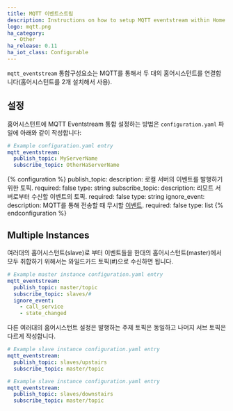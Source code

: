 ```yaml
---
title: MQTT 이벤트스트림
description: Instructions on how to setup MQTT eventstream within Home Assistant.
logo: mqtt.png
ha_category:
  - Other
ha_release: 0.11
ha_iot_class: Configurable
---
```


`mqtt_eventstream` 통합구성요소는 MQTT를 통해서 두 대의 홈어시스턴트를 연결합니다(홈어시스턴트를 2개 설치해서 사용).

## 설정

홈어시스턴트에 MQTT Eventstream 통합 설정하는 방법은 `configuration.yaml` 파일에 아래와 같이 작성합니다:

```yaml
# Example configuration.yaml entry
mqtt_eventstream:
  publish_topic: MyServerName
  subscribe_topic: OtherHaServerName
```

{% configuration %}
publish_topic:
  description: 로컬 서버의 이벤트를 발행하기 위한 토픽.
  required: false
  type: string
subscribe_topic:
  description: 리모트 서버로부터 수신할 이벤트의 토픽.
  required: false
  type: string
ignore_event:
  description: MQTT를 통해 전송할 때 무시할 [이벤트](/docs/configuration/events/).
  required: false
  type: list
{% endconfiguration %}

## Multiple Instances

여러대의 홈어시스턴트(slave)로 부터 이벤트들을 한대의 홈어시스턴트(master)에서 모두 취합하기 위해서는 와일드카드 토픽(#)으로 수신하면 됩니다.

```yaml
# Example master instance configuration.yaml entry
mqtt_eventstream:
  publish_topic: master/topic
  subscribe_topic: slaves/#
  ignore_event:
    - call_service
    - state_changed
```

다른 여러대의 홈어시스턴트 설정은 발행하는 주제 토픽은 동일하고 나머지 서브 토픽은 다르게 작성합니다. 

```yaml
# Example slave instance configuration.yaml entry
mqtt_eventstream:
  publish_topic: slaves/upstairs
  subscribe_topic: master/topic
```

```yaml
# Example slave instance configuration.yaml entry
mqtt_eventstream:
  publish_topic: slaves/downstairs
  subscribe_topic: master/topic
```
